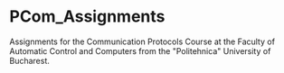 # PCom_Assignments
Assignments for the Communication Protocols Course at the Faculty of Automatic Control and Computers from the "Politehnica" University of Bucharest. 
